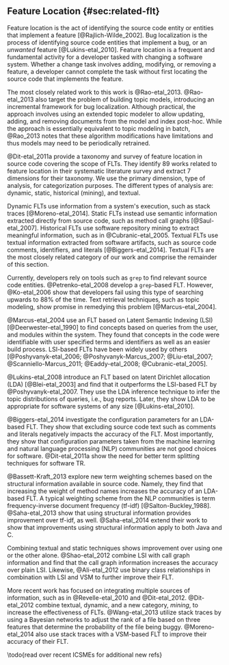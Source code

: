 ## Feature Location {#sec:related-flt}

Feature location is the act of identifying the source code entity or entities
that implement a feature [@Rajlich-Wilde_2002].  Bug localization is the
process of identifying source code entities that implement a bug, or an
*unwanted* feature [@Lukins-etal_2010].  Feature location is a frequent and
fundamental activity for a developer tasked with changing a software system.
Whether a change task involves adding, modifying, or removing a feature, a
developer cannot complete the task without first locating the source code that
implements the feature.

The most closely related work to this work is @Rao-etal_2013.  @Rao-etal_2013
also target the problem of building topic models, introducing an incremental
framework for bug localization.  Although practical, the approach involves
using an extended topic modeler to allow updating, adding, and removing
documents from the model and index post-hoc.  While the approach is essentially
equivalent to topic modeling in batch, @Rao_2013 notes that these algorithm
modifications have limitations and thus models may need to be periodically
retrained.

@Dit-etal_2011a provide a taxonomy and survey of feature location in source
code covering the scope of FLTs.  They identify 89 works related to feature
location in their systematic literature survey and extract 7 dimensions for
their taxonomy.  We use the primary dimension, type of analysis, for
categorization purposes.  The different types of analysis are: dynamic, static,
historical (mining), and textual.

Dynamic FLTs use information from a system's execution, such as stack traces
[@Moreno-etal_2014].  Static FLTs instead use semantic information extracted
directly from source code, such as method call graphs [@Saul-etal_2007].
Historical FLTs use software repository mining to extract meaningful
information, such as in @Cubranic-etal_2005.  Textual FLTs use textual
information extracted from software artifacts, such as source code comments,
identifiers, and literals [@Biggers-etal_2014].  Textual FLTs are the most
closely related category of our work and comprise the remainder of this
section.

Currently, developers rely on tools such as `grep` to find relevant source code
entities.  @Petrenko-etal_2008 develop a `grep`-based FLT.  However,
@Ko-etal_2006 show that developers fail using this type of searching upwards to
88% of the time.  Text retrieval techniques, such as topic modeling, show
promise in remedying this problem [@Marcus-etal_2004].

@Marcus-etal_2004 use an FLT based on Latent Semantic Indexing (LSI)
[@Deerwester-etal_1990] to find concepts based on queries from the user, and
modules within the system.  They found that concepts in the code were
identifiable with user specified terms and identifiers as well as an easier
build process.  LSI-based FLTs have been widely used by others
[@Poshyvanyk-etal_2006; @Poshyvanyk-Marcus_2007; @Liu-etal_2007;
@Scanniello-Marcus_2011; @Eaddy-etal_2008; @Cubranic-etal_2005].

@Lukins-etal_2008 introduce an FLT based on latent Dirichlet allocation (LDA)
[@Blei-etal_2003] and find that it outperforms the LSI-based FLT by
@Poshyvanyk-etal_2007.  They use the LDA inference technique to infer the topic
distributions of queries, i.e., bug reports.  Later, they show LDA to be
appropriate for software systems of any size [@Lukins-etal_2010].

@Biggers-etal_2014 investigate the configuration parameters for an LDA-based
FLT.  They show that excluding source code text such as comments and literals
negatively impacts the accuracy of the FLT.  Most importantly, they show that
configuration parameters taken from the machine learning and natural language
processing (NLP) communities are not good choices for software.
@Dit-etal_2011a show the need for better term splitting techniques for software
TR.

@Bassett-Kraft_2013 explore new term weighting schemes based on the structural
information available in source code.  Namely, they find that increasing the
weight of method names increases the accuracy of an LDA-based FLT.  A typical
weighting scheme from the NLP communities is term frequency-inverse document
frequency (tf-idf) [@Salton-Buckley_1988].  @Saha-etal_2013 show that using
structural information provides improvement over tf-idf, as well.
@Saha-etal_2014 extend their work to show that improvements using structural
information apply to both Java and C.

Combining textual and static techniques shows improvement over using one or the
other alone.  @Shao-etal_2012 combine LSI with call graph information and find
that the call graph information increases the accuracy over plain LSI.
Likewise, @Ali-etal_2012 use binary class relationships in combination with LSI
and VSM to further improve their FLT.

More recent work has focused on integrating multiple sources of information,
such as in @Revelle-etal_2010 and @Dit-etal_2012.  @Dit-etal_2012 combine
textual, dynamic, and a new category, *mining*, to increase the effectiveness
of FLTs.  @Wang-etal_2013 utilize stack traces by using a Bayesian networks to
adjust the rank of a file based on three features that determine the
probability of the file being buggy.  @Moreno-etal_2014 also use stack traces
with a VSM-based FLT to improve their accuracy of their FLT.

\todo{read over recent ICSMEs for additional new refs}
